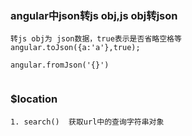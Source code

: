 
### angular中json转js obj,js obj转json
```
转js obj为 json数据，true表示是否省略空格等
angular.toJson({a:'a'},true);

angular.fromJson('{}')
    
``` 

### $location
```
1. search()  获取url中的查询字符串对象
```